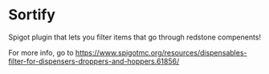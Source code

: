 # Sortify
Spigot plugin that lets you filter items that go through redstone compenents!

For more info, go to https://www.spigotmc.org/resources/dispensables-filter-for-dispensers-droppers-and-hoppers.61856/

